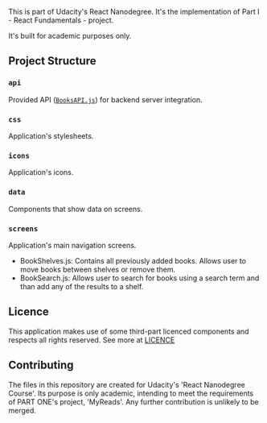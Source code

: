 This is part of Udacity's React Nanodegree. It's the implementation of Part I - React Fundamentals - project.

It's built for academic purposes only.

## Project Structure

### `api`
Provided API ([`BooksAPI.js`](src/BooksAPI.js)) for backend server integration. 

### `css`
Application's stylesheets.

### `icons`
Application's icons.

### `data`
Components that show data on screens.

### `screens`
Application's main navigation screens.
* BookShelves.js: Contains all previously added books. Allows user to move books between shelves or remove them.
* BookSearch.js: Allows user to search for books using a search term and than add any of the results to a shelf.

## Licence
This application makes use of some third-part licenced components and respects all rights reserved. See more at [LICENCE](LICENCE)

## Contributing
The files in this repository are created for Udacity's 'React Nanodegree Course'. Its purpose is only academic, intending to meet the requirements of PART ONE's project, 'MyReads'. Any further contribution is unlikely to be merged.
